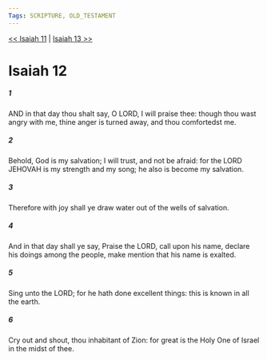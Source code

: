 ```yaml
---
Tags: SCRIPTURE, OLD_TESTAMENT
---
```


[<< Isaiah 11](OLD_TESTAMENT/23_Isaiah/Isaiah_11.md) | [Isaiah 13 >>](OLD_TESTAMENT/23_Isaiah/Isaiah_13.md)

# Isaiah 12

##### 1
 AND in that day thou shalt say, O LORD, I will praise thee: though thou wast angry with me, thine anger is turned away, and thou comfortedst me.
##### 2
 Behold, God is my salvation; I will trust, and not be afraid: for the LORD JEHOVAH is my strength and my song; he also is become my salvation.
##### 3
 Therefore with joy shall ye draw water out of the wells of salvation.
##### 4
 And in that day shall ye say, Praise the LORD, call upon his name, declare his doings among the people, make mention that his name is exalted.
##### 5
 Sing unto the LORD; for he hath done excellent things: this is known in all the earth.
##### 6
 Cry out and shout, thou inhabitant of Zion: for great is the Holy One of Israel in the midst of thee.
